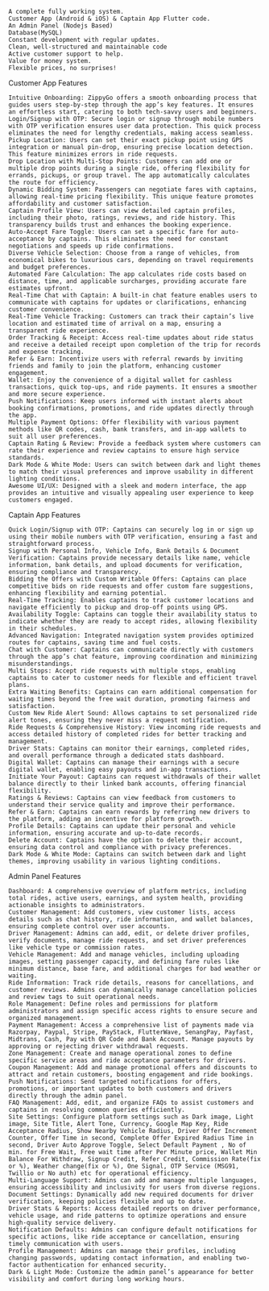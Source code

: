 
    A complete fully working system.
    Customer App (Android & iOS) & Captain App Flutter code.
    An Admin Panel (Nodejs Based)
    Database(MySQL)
    Constant development with regular updates.
    Clean, well-structured and maintainable code
    Active customer support to help.
    Value for money system.
    Flexible prices, no surprises!

Customer App Features

    Intuitive Onboarding: ZippyGo offers a smooth onboarding process that guides users step-by-step through the app’s key features. It ensures an effortless start, catering to both tech-savvy users and beginners.
    Login/Signup with OTP: Secure login or signup through mobile numbers with OTP verification ensures user data protection. This quick process eliminates the need for lengthy credentials, making access seamless.
    Pickup Location: Users can set their exact pickup point using GPS integration or manual pin-drop, ensuring precise location detection. This feature minimizes errors in ride requests.
    Drop Location with Multi-Stop Points: Customers can add one or multiple drop points during a single ride, offering flexibility for errands, pickups, or group travel. The app automatically calculates the route for efficiency.
    Dynamic Bidding System: Passengers can negotiate fares with captains, allowing real-time pricing flexibility. This unique feature promotes affordability and customer satisfaction.
    Captain Profile View: Users can view detailed captain profiles, including their photo, ratings, reviews, and ride history. This transparency builds trust and enhances the booking experience.
    Auto-Accept Fare Toggle: Users can set a specific fare for auto-acceptance by captains. This eliminates the need for constant negotiations and speeds up ride confirmations.
    Diverse Vehicle Selection: Choose from a range of vehicles, from economical bikes to luxurious cars, depending on travel requirements and budget preferences.
    Automated Fare Calculation: The app calculates ride costs based on distance, time, and applicable surcharges, providing accurate fare estimates upfront.
    Real-Time Chat with Captain: A built-in chat feature enables users to communicate with captains for updates or clarifications, enhancing customer convenience.
    Real-Time Vehicle Tracking: Customers can track their captain’s live location and estimated time of arrival on a map, ensuring a transparent ride experience.
    Order Tracking & Receipt: Access real-time updates about ride status and receive a detailed receipt upon completion of the trip for records and expense tracking.
    Refer & Earn: Incentivize users with referral rewards by inviting friends and family to join the platform, enhancing customer engagement.
    Wallet: Enjoy the convenience of a digital wallet for cashless transactions, quick top-ups, and ride payments. It ensures a smoother and more secure experience.
    Push Notifications: Keep users informed with instant alerts about booking confirmations, promotions, and ride updates directly through the app.
    Multiple Payment Options: Offer flexibility with various payment methods like QR codes, cash, bank transfers, and in-app wallets to suit all user preferences.
    Captain Rating & Review: Provide a feedback system where customers can rate their experience and review captains to ensure high service standards.
    Dark Mode & White Mode: Users can switch between dark and light themes to match their visual preferences and improve usability in different lighting conditions.
    Awesome UI/UX: Designed with a sleek and modern interface, the app provides an intuitive and visually appealing user experience to keep customers engaged.

Captain App Features

    Quick Login/Signup with OTP: Captains can securely log in or sign up using their mobile numbers with OTP verification, ensuring a fast and straightforward process.
    Signup with Personal Info, Vehicle Info, Bank Details & Document Verification: Captains provide necessary details like name, vehicle information, bank details, and upload documents for verification, ensuring compliance and transparency.
    Bidding the Offers with Custom Writable Offers: Captains can place competitive bids on ride requests and offer custom fare suggestions, enhancing flexibility and earning potential.
    Real-Time Tracking: Enables captains to track customer locations and navigate efficiently to pickup and drop-off points using GPS.
    Availability Toggle: Captains can toggle their availability status to indicate whether they are ready to accept rides, allowing flexibility in their schedules.
    Advanced Navigation: Integrated navigation system provides optimized routes for captains, saving time and fuel costs.
    Chat with Customer: Captains can communicate directly with customers through the app’s chat feature, improving coordination and minimizing misunderstandings.
    Multi Stops: Accept ride requests with multiple stops, enabling captains to cater to customer needs for flexible and efficient travel plans.
    Extra Waiting Benefits: Captains can earn additional compensation for waiting times beyond the free wait duration, promoting fairness and satisfaction.
    Custom New Ride Alert Sound: Allows captains to set personalized ride alert tones, ensuring they never miss a request notification.
    Ride Requests & Comprehensive History: View incoming ride requests and access detailed history of completed rides for better tracking and management.
    Driver Stats: Captains can monitor their earnings, completed rides, and overall performance through a dedicated stats dashboard.
    Digital Wallet: Captains can manage their earnings with a secure digital wallet, enabling easy payouts and in-app transactions.
    Initiate Your Payout: Captains can request withdrawals of their wallet balance directly to their linked bank accounts, offering financial flexibility.
    Ratings & Reviews: Captains can view feedback from customers to understand their service quality and improve their performance.
    Refer & Earn: Captains can earn rewards by referring new drivers to the platform, adding an incentive for platform growth.
    Profile Details: Captains can update their personal and vehicle information, ensuring accurate and up-to-date records.
    Delete Account: Captains have the option to delete their account, ensuring data control and compliance with privacy preferences.
    Dark Mode & White Mode: Captains can switch between dark and light themes, improving usability in various lighting conditions.

Admin Panel Features

    Dashboard: A comprehensive overview of platform metrics, including total rides, active users, earnings, and system health, providing actionable insights to administrators.
    Customer Management: Add customers, view customer lists, access details such as chat history, ride information, and wallet balances, ensuring complete control over user accounts.
    Driver Management: Admins can add, edit, or delete driver profiles, verify documents, manage ride requests, and set driver preferences like vehicle type or commission rates.
    Vehicle Management: Add and manage vehicles, including uploading images, setting passenger capacity, and defining fare rules like minimum distance, base fare, and additional charges for bad weather or waiting.
    Ride Information: Track ride details, reasons for cancellations, and customer reviews. Admins can dynamically manage cancellation policies and review tags to suit operational needs.
    Role Management: Define roles and permissions for platform administrators and assign specific access rights to ensure secure and organized management.
    Payment Management: Access a comprehensive list of payments made via Razorpay, Paypal, Stripe, PayStack, FlutterWave, SenangPay, Payfast, Midtrans, Cash, Pay with QR Code and Bank Account. Manage payouts by approving or rejecting driver withdrawal requests.
    Zone Management: Create and manage operational zones to define specific service areas and ride acceptance parameters for drivers.
    Coupon Management: Add and manage promotional offers and discounts to attract and retain customers, boosting engagement and ride bookings.
    Push Notifications: Send targeted notifications for offers, promotions, or important updates to both customers and drivers directly through the admin panel.
    FAQ Management: Add, edit, and organize FAQs to assist customers and captains in resolving common queries efficiently.
    Site Settings: Configure platform settings such as Dark image, Light image, Site Title, Alert Tone, Currency, Google Map Key, Ride Acceptance Radius, Show Nearby Vehicle Radius, Driver Offer Increment Counter, Offer Time in second, Complete Offer Expired Radius Time in second, Driver Auto Approve Toggle, Select Default Payment , No of min. for Free Wait, Free wait time after Per Minute price, Wallet Min Balance For Withdraw, Signup Credit, Refer Credit, Commission Rate(fix or %), Weather change(fix or %), One Signal, OTP Service (MSG91, Twillio or No auth) etc for operational efficiency.
    Multi-Language Support: Admins can add and manage multiple languages, ensuring accessibility and inclusivity for users from diverse regions.
    Document Settings: Dynamically add new required documents for driver verification, keeping policies flexible and up to date.
    Driver Stats & Reports: Access detailed reports on driver performance, vehicle usage, and ride patterns to optimize operations and ensure high-quality service delivery.
    Notification Defaults: Admins can configure default notifications for specific actions, like ride acceptance or cancellation, ensuring timely communication with users.
    Profile Management: Admins can manage their profiles, including changing passwords, updating contact information, and enabling two-factor authentication for enhanced security.
    Dark & Light Mode: Customize the admin panel’s appearance for better visibility and comfort during long working hours.
